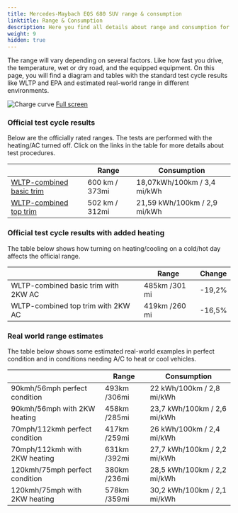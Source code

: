 ```yaml
---
title: Mercedes-Maybach EQS 680 SUV range & consumption
linktitle: Range & Consumption
description: Here you find all details about range and consumption for Mercedes-Maybach EQS 680 SUV.
weight: 9
hidden: true
---
```

<!-- markdownlint-disable MD033 -->
<object type="image/svg+xml" data="../modelnavigation.svg"></object>

The range will vary depending on several factors. Like how fast you drive, the temperature, wet or dry road, and the equipped equipment. On this page, you will find a diagram and tables with the standard test cycle results like WLTP and EPA and estimated real-world range in different environments. 

![Charge curve](../range.svg  "Range information")
[Full screen](../range.svg)

### Official test cycle results

Below are the officially rated ranges. The tests are performed with the heating/AC turned off. Click on the links in the table for more details about test procedures. 

| | Range  | Consumption  |
|----|-----|------|
| [WLTP-combined basic trim](../../../../../guides/understandingrange/wltp/) | 600 km / 373mi |18,07kWh/100km / 3,4 mi/kWh | 
| [WLTP-combined top trim](../../../../../guides/understandingrange/wltp/) | 502 km / 312mi | 21,59 kWh/100km / 2,9 mi/kWh | 

### Official test cycle results with added heating

The table below shows how turning on heating/cooling on a cold/hot day affects the official range. 

| | Range  | Change  |
|----|-----|------|
| WLTP-combined basic trim with 2KW AC | 485km /301 mi | -19,2%|
| WLTP-combined top trim with 2KW AC | 419km /260 mi | -16,5%|

### Real world range estimates

The table below shows some estimated real-world examples in perfect condition and in conditions needing A/C to heat or cool vehicles. 

| | Range  | Consumption  |
|----|-----|------|
| 90kmh/56mph perfect condition | 493km /306mi| 22 kWh/100km / 2,8 mi/kWh |
| 90kmh/56mph with 2KW heating | 458km /285mi| 23,7 kWh/100km / 2,6 mi/kWh |
| 70mph/112kmh perfect condition | 417km /259mi| 26 kWh/100km / 2,4 mi/kWh|
| 70mph/112kmh with 2KW heating | 631km /392mi| 27,7 kWh/100km / 2,2 mi/kWh  |
| 120kmh/75mph perfect condition | 380km /236mi| 28,5 kWh/100km / 2,2 mi/kWh |
| 120kmh/75mph with 2KW heating | 578km /359mi| 30,2 kWh/100km / 2,1 mi/kWh |
